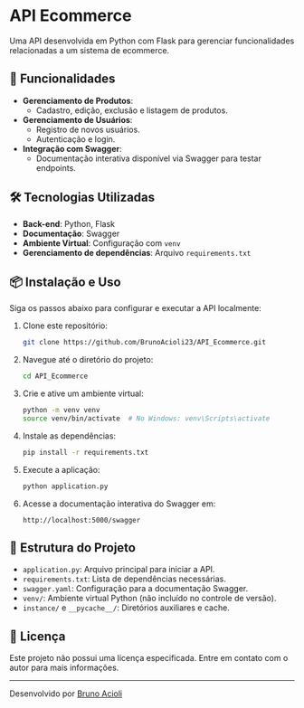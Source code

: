 # API Ecommerce

Uma API desenvolvida em Python com Flask para gerenciar funcionalidades relacionadas a um sistema de ecommerce.

## 🚀 Funcionalidades

- **Gerenciamento de Produtos**:
  - Cadastro, edição, exclusão e listagem de produtos.
- **Gerenciamento de Usuários**:
  - Registro de novos usuários.
  - Autenticação e login.
- **Integração com Swagger**:
  - Documentação interativa disponível via Swagger para testar endpoints.

## 🛠️ Tecnologias Utilizadas

- **Back-end**: Python, Flask
- **Documentação**: Swagger
- **Ambiente Virtual**: Configuração com `venv`
- **Gerenciamento de dependências**: Arquivo `requirements.txt`

## 📦 Instalação e Uso

Siga os passos abaixo para configurar e executar a API localmente:

1. Clone este repositório:
   ```bash
   git clone https://github.com/BrunoAcioli23/API_Ecommerce.git
   ```
2. Navegue até o diretório do projeto:
   ```bash
   cd API_Ecommerce
   ```
3. Crie e ative um ambiente virtual:
   ```bash
   python -m venv venv
   source venv/bin/activate  # No Windows: venv\Scripts\activate
   ```
4. Instale as dependências:
   ```bash
   pip install -r requirements.txt
   ```
5. Execute a aplicação:
   ```bash
   python application.py
   ```
6. Acesse a documentação interativa do Swagger em:
   ```
   http://localhost:5000/swagger
   ```

## 📂 Estrutura do Projeto

- `application.py`: Arquivo principal para iniciar a API.
- `requirements.txt`: Lista de dependências necessárias.
- `swagger.yaml`: Configuração para a documentação Swagger.
- `venv/`: Ambiente virtual Python (não incluído no controle de versão).
- `instance/` e `__pycache__/`: Diretórios auxiliares e cache.

## 📝 Licença

Este projeto não possui uma licença especificada. Entre em contato com o autor para mais informações.

---

Desenvolvido por [Bruno Acioli](https://github.com/BrunoAcioli23)
